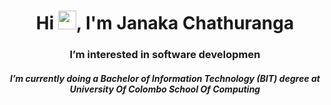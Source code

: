 

<h1 align="center">Hi <img src="https://media.giphy.com/media/hvRJCLFzcasrR4ia7z/giphy.gif" width="29px" height="30px" />, I'm Janaka Chathuranga </h1>
<h3 align="center">I’m interested in software developmen</h3>
<h5 align="center"> I’m currently doing a Bachelor of Information Technology (BIT) degree at University Of Colombo School Of Computing </h5>

<a href="https://github.com/mwjchathuranga"><img src="https://komarev.com/ghpvc/?username=mwjchathuranga&style=flat-square&color=cyan" alt=""/></a>
